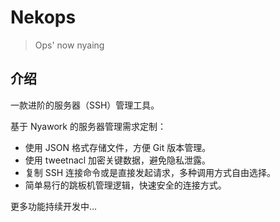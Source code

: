 # Nekops

> Ops' now nyaing

## 介绍

一款进阶的服务器（SSH）管理工具。

基于 Nyawork 的服务器管理需求定制：

- 使用 JSON 格式存储文件，方便 Git 版本管理。
- 使用 tweetnacl 加密关键数据，避免隐私泄露。
- 复制 SSH 连接命令或是直接发起请求，多种调用方式自由选择。
- 简单易行的跳板机管理逻辑，快速安全的连接方式。

更多功能持续开发中…
